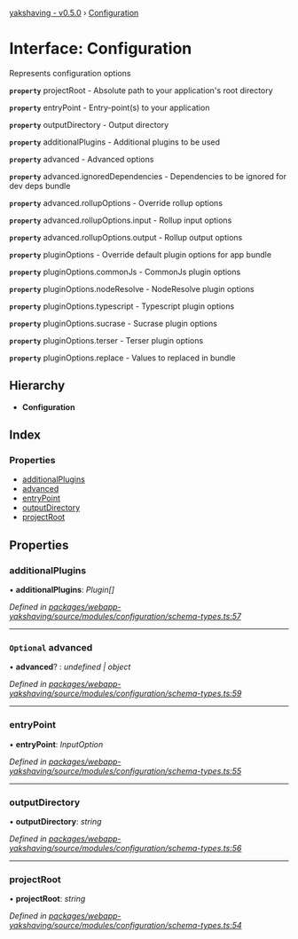 [yakshaving - v0.5.0](../README.md) › [Configuration](configuration.md)

# Interface: Configuration

Represents configuration options

**`property`** projectRoot - Absolute path to your application's root directory

**`property`** entryPoint - Entry-point(s) to your application

**`property`** outputDirectory - Output directory

**`property`** additionalPlugins - Additional plugins to be used

**`property`** advanced - Advanced options

**`property`** advanced.ignoredDependencies - Dependencies to be ignored for dev deps bundle

**`property`** advanced.rollupOptions - Override rollup options

**`property`** advanced.rollupOptions.input - Rollup input options

**`property`** advanced.rollupOptions.output - Rollup output options

**`property`** pluginOptions - Override default plugin options for app bundle

**`property`** pluginOptions.commonJs - CommonJs plugin options

**`property`** pluginOptions.nodeResolve - NodeResolve plugin options

**`property`** pluginOptions.typescript - Typescript plugin options

**`property`** pluginOptions.sucrase - Sucrase plugin options

**`property`** pluginOptions.terser - Terser plugin options

**`property`** pluginOptions.replace - Values to replaced in bundle

## Hierarchy

* **Configuration**

## Index

### Properties

* [additionalPlugins](configuration.md#additionalplugins)
* [advanced](configuration.md#optional-advanced)
* [entryPoint](configuration.md#entrypoint)
* [outputDirectory](configuration.md#outputdirectory)
* [projectRoot](configuration.md#projectroot)

## Properties

###  additionalPlugins

• **additionalPlugins**: *Plugin[]*

*Defined in [packages/webapp-yakshaving/source/modules/configuration/schema-types.ts:57](https://github.com/d-zone-org/d-zone/blob/ceae7d0/packages/webapp-yakshaving/source/modules/configuration/schema-types.ts#L57)*

___

### `Optional` advanced

• **advanced**? : *undefined | object*

*Defined in [packages/webapp-yakshaving/source/modules/configuration/schema-types.ts:59](https://github.com/d-zone-org/d-zone/blob/ceae7d0/packages/webapp-yakshaving/source/modules/configuration/schema-types.ts#L59)*

___

###  entryPoint

• **entryPoint**: *InputOption*

*Defined in [packages/webapp-yakshaving/source/modules/configuration/schema-types.ts:55](https://github.com/d-zone-org/d-zone/blob/ceae7d0/packages/webapp-yakshaving/source/modules/configuration/schema-types.ts#L55)*

___

###  outputDirectory

• **outputDirectory**: *string*

*Defined in [packages/webapp-yakshaving/source/modules/configuration/schema-types.ts:56](https://github.com/d-zone-org/d-zone/blob/ceae7d0/packages/webapp-yakshaving/source/modules/configuration/schema-types.ts#L56)*

___

###  projectRoot

• **projectRoot**: *string*

*Defined in [packages/webapp-yakshaving/source/modules/configuration/schema-types.ts:54](https://github.com/d-zone-org/d-zone/blob/ceae7d0/packages/webapp-yakshaving/source/modules/configuration/schema-types.ts#L54)*
